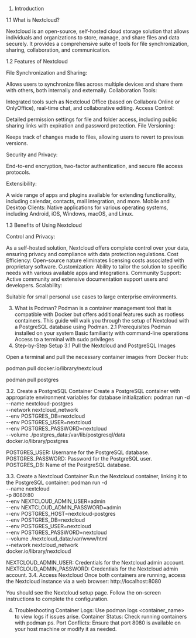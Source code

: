 1. Introduction
   
1.1 What is Nextcloud?

Nextcloud is an open-source, self-hosted cloud storage solution that allows individuals and organizations to store, manage, and share files and data securely. It provides a comprehensive suite of tools for file synchronization, sharing, collaboration, and communication.

1.2 Features of Nextcloud

File Synchronization and Sharing:

Allows users to synchronize files across multiple devices and share them with others, both internally and externally.
Collaboration Tools:

Integrated tools such as Nextcloud Office (based on Collabora Online or OnlyOffice), real-time chat, and collaborative editing.
Access Control:

Detailed permission settings for file and folder access, including public sharing links with expiration and password protection.
File Versioning:

Keeps track of changes made to files, allowing users to revert to previous versions.

Security and Privacy:

End-to-end encryption, two-factor authentication, and secure file access protocols.

Extensibility:

A wide range of apps and plugins available for extending functionality, including calendar, contacts, mail integration, and more.
Mobile and Desktop Clients: Native applications for various operating systems, including Android, iOS, Windows, macOS, and Linux.

1.3 Benefits of Using Nextcloud

Control and Privacy:

As a self-hosted solution, Nextcloud offers complete control over your data, ensuring privacy and compliance with data protection regulations.
Cost Efficiency: Open-source nature eliminates licensing costs associated with proprietary software.
Customization: Ability to tailor the solution to specific needs with various available apps and integrations.
Community Support: Active community and extensive documentation support users and developers.
Scalability:

Suitable for small personal use cases to large enterprise environments.





3. What is Podman? 
Podman is a container management tool that is compatible with Docker but offers additional features such as rootless containers. This guide will walk you through the setup of Nextcloud with a PostgreSQL database using Podman.
2.1 Prerequisites
Podman installed on your system
Basic familiarity with command-line operations
Access to a terminal with sudo privileges
4. Step-by-Step Setup
3.1 Pull the Nextcloud and PostgreSQL Images
   
Open a terminal and pull the necessary container images from Docker Hub:

podman pull docker.io/library/nextcloud

podman pull postgres



3.2. Create a PostgreSQL Container
Create a PostgreSQL container with appropriate environment variables for database initialization:
podman run -d \
	--name nextcloud-postgres\
	--network nextcloud_network \
	--env POSTGRES_DB=nextcloud \
	--env POSTGRES_USER=nextcloud \
	--env POSTGRES_PASSWORD=nextcloud \
            --volume ./postgres_data:/var/lib/postgresql/data \
	docker.io/library/postgres


POSTGRES_USER: Username for the PostgreSQL database.
POSTGRES_PASSWORD: Password for the PostgreSQL user.
POSTGRES_DB: Name of the PostgreSQL database.

3.3. Create a Nextcloud Container
Run the Nextcloud container, linking it to the PostgreSQL container:
podman run -d \
	--name nextcloud \
	-p 8080:80 \
	--env NEXTCLOUD_ADMIN_USER=admin \
	--env NEXTCLOUD_ADMIN_PASSWORD=admin \
	--env POSTGRES_HOST=nextcloud-postgres \
	--env POSTGRES_DB=nextcloud \
	--env POSTGRES_USER=nextcloud \
	--env POSTGRES_PASSWORD=nextcloud \
	--volume ./nextcloud_data:/var/www/html \
	--network nextcloud_network \
	docker.io/library/nextcloud


NEXTCLOUD_ADMIN_USER: Credentials for the Nextcloud admin account.
 NEXTCLOUD_ADMIN_PASSWORD: Credentials for the Nextcloud admin account.
3.4. Access Nextcloud
Once both containers are running, access the Nextcloud instance via a web browser:
http://localhost:8080

You should see the Nextcloud setup page. Follow the on-screen instructions to complete the configuration.

4. Troubleshooting
Container Logs: Use podman logs <container_name> to view logs if issues arise.
Container Status: Check running containers with podman ps.
Port Conflicts: Ensure that port 8080 is available on your host machine or modify it as needed.
